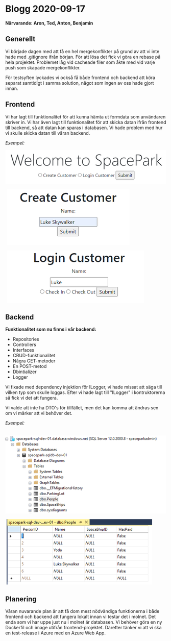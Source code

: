 # Blogg 2020-09-17

**Närvarande: Aron, Ted, Anton, Benjamin**



## Generellt

Vi började dagen med att få en hel mergekonflikter på grund av att vi inte hade med .gitignore ifrån början. För att lösa det fick vi göra en rebase på hela projektet. Problemet låg vid cacheade filer som åkte med vid varje push som skapade mergekonflikter. 

För testsyften lyckades vi också få både frontend och backend att köra separat samtidigt i samma solution, något som ingen av oss hade gjort innan. 



## Frontend

Vi har lagt till funktionalitet för att kunna hämta ut formdata som användaren skriver in. Vi har även lagt till funktionalitet för att skicka datan ifrån frontend till backend, så att datan kan sparas i databasen. Vi hade problem med hur vi skulle skicka datan till våran backend. 

*Exempel:*    

  

![Frontend-01.PNG](https://github.com/PGBSNH19/spacepark-grupp-2-b02-b04/blob/master/Dokumentation/Blogg/img/Frontend-01.PNG?raw=true) 

​          ![Frontend-02.PNG](https://github.com/PGBSNH19/spacepark-grupp-2-b02-b04/blob/master/Dokumentation/Blogg/img/Frontend-02.PNG?raw=true)      



​          ![Frontend-03.PNG](https://github.com/PGBSNH19/spacepark-grupp-2-b02-b04/blob/master/Dokumentation/Blogg/img/Frontend-03.PNG?raw=true)     

 

## Backend

**Funktionalitet som nu finns i vår backend:**

* Repositories
* Controllers
* Interfaces
* CRUD-funktionalitet
* Några GET-metoder
* En POST-metod
* Dbintializer
* Logger

Vi fixade med dependency injektion för ILogger, vi hade missat att säga till vilken typ som skulle loggas. Efter vi hade lagt till "ILogger<Person>" i kontruktorerna så fick vi det att fungera. 

Vi valde att inte ha DTO's för tillfället, men det kan komma att ändras sen om vi märker att vi behöver det. 



*Exempel:*

​          ![Backend-01.PNG](https://github.com/PGBSNH19/spacepark-grupp-2-b02-b04/blob/master/Dokumentation/Blogg/img/Backend-01.PNG?raw=true)      

​          ![Backend-02.PNG](https://github.com/PGBSNH19/spacepark-grupp-2-b02-b04/blob/master/Dokumentation/Blogg/img/Backend-02.PNG?raw=true)      

## Planering

Våran nuvarande plan är att få dom mest nödvändiga funktionerna i både frontend och backend att fungera lokalt innan vi testar det i molnet. Det enda som vi har uppe just nu i molnet är databasen. Vi behöver göra en ny Dockerfil och image utifrån frontend-projektet. Därefter tänker vi att vi ska en test-release i Azure med en Azure Web App. 
